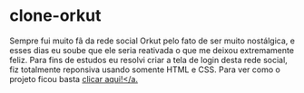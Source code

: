 # clone-orkut
Sempre fui muito fã da rede social Orkut pelo fato de ser muito nostálgica, e esses dias eu soube que ele seria reativada o que me deixou extremamente feliz.
Para fins de estudos eu resolvi criar a tela de login desta rede social, fiz totalmente reponsiva usando somente HTML e CSS.
Para ver como o projeto ficou basta <a href="https://ladsonmario.github.io/clone-orkut/">clicar aqui!</a.
